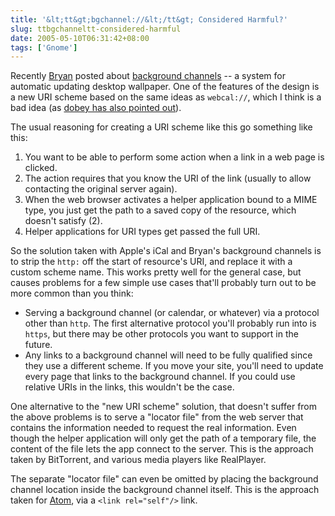 ```yaml
---
title: '&lt;tt&gt;bgchannel://&lt;/tt&gt; Considered Harmful?'
slug: ttbgchanneltt-considered-harmful
date: 2005-05-10T06:31:42+08:00
tags: ['Gnome']
---
```


Recently [Bryan](http://www.gnome.org/~clarkbw/blog/) posted about
[background
channels](http://www.gnome.org/~clarkbw/blog/GNOME/background_channels)
\-- a system for automatic updating desktop wallpaper. One of the
features of the design is a new URI scheme based on the same ideas as
`webcal://`, which I think is a bad idea (as [dobey has also pointed
out](http://primates.ximian.com/~dobey/?date=2005-05-07-02)).

The usual reasoning for creating a URI scheme like this go something
like this:

1.  You want to be able to perform some action when a link in a web page
    is clicked.
2.  The action requires that you know the URI of the link (usually to
    allow contacting the original server again).
3.  When the web browser activates a helper application bound to a MIME
    type, you just get the path to a saved copy of the resource, which
    doesn\'t satisfy (2).
4.  Helper applications for URI types get passed the full URI.

So the solution taken with Apple\'s iCal and Bryan\'s background
channels is to strip the `http:` off the start of resource\'s URI, and
replace it with a custom scheme name. This works pretty well for the
general case, but causes problems for a few simple use cases that\'ll
probably turn out to be more common than you think:

-   Serving a background channel (or calendar, or whatever) via a
    protocol other than `http`. The first alternative protocol you\'ll
    probably run into is `https`, but there may be other protocols you
    want to support in the future.
-   Any links to a background channel will need to be fully qualified
    since they use a different scheme. If you move your site, you\'ll
    need to update every page that links to the background channel. If
    you could use relative URIs in the links, this wouldn\'t be the
    case.

One alternative to the \"new URI scheme\" solution, that doesn\'t suffer
from the above problems is to serve a \"locator file\" from the web
server that contains the information needed to request the real
information. Even though the helper application will only get the path
of a temporary file, the content of the file lets the app connect to the
server. This is the approach taken by BitTorrent, and various media
players like RealPlayer.

The separate \"locator file\" can even be omitted by placing the
background channel location inside the background channel itself. This
is the approach taken for
[Atom](http://www.ietf.org/html.charters/atompub-charter.html), via a
`<link rel="self"/>` link.
